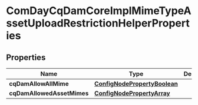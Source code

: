 

# ComDayCqDamCoreImplMimeTypeAssetUploadRestrictionHelperProperties

## Properties

Name | Type | Description | Notes
------------ | ------------- | ------------- | -------------
**cqDamAllowAllMime** | [**ConfigNodePropertyBoolean**](ConfigNodePropertyBoolean.md) |  |  [optional]
**cqDamAllowedAssetMimes** | [**ConfigNodePropertyArray**](ConfigNodePropertyArray.md) |  |  [optional]



